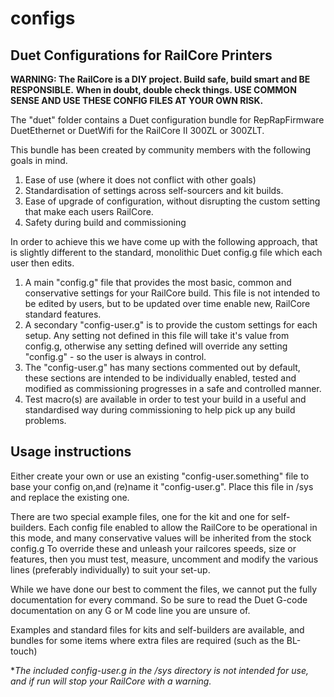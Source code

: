 # configs

## Duet Configurations for RailCore Printers

**WARNING: The RailCore is a DIY project. Build safe, build smart and BE RESPONSIBLE.**
**When in doubt, double check things. USE COMMON SENSE AND USE THESE CONFIG FILES AT YOUR OWN RISK.**

The "duet" folder contains a Duet configuration bundle for RepRapFirmware DuetEthernet or DuetWifi for the RailCore II 300ZL or 300ZLT.

This bundle has been created by community members with the following goals in mind.

 1. Ease of use (where it does not conflict with other goals)
 1. Standardisation of settings across self-sourcers and kit builds.
 1. Ease of upgrade of configuration, without disrupting the custom setting that make each users RailCore.
 1. Safety during build and commissioning
 
 In order to achieve this we have come up with the following approach, that is slightly different to the standard, monolithic Duet config.g file which each user then edits.
 
 1. A main "config.g" file that provides the most basic, common and conservative settings for your RailCore build. This file is not intended to be edited by users, but to be updated over time enable new, RailCore standard features.
 1. A secondary "config-user.g" is to provide the custom settings for each setup. Any setting not defined in this file will take it's value from config.g, otherwise any setting defined will override any setting "config.g" - so the user is always in control.
 1. The "config-user.g" has many sections commented out by default, these sections are intended to be individually enabled, tested and modified as commissioning progresses in a safe and controlled manner.
 1. Test macro(s) are available in order to test your build in a useful and standardised way during commissioning to help pick up any build problems.

## Usage instructions

Either create your own or use an existing "config-user.something" file to base your config on,and (re)name it "config-user.g".
Place this file in /sys and replace the existing one.

There are two special example files, one for the kit and one for self-builders. 
Each config file enabled to allow the RailCore to be operational in this mode, and many conservative values
will be inherited from the stock config.g
To override these and unleash your railcores speeds, size or features, then you must test, measure, uncomment and modify the various lines (preferably individually) to suit your set-up.

While we have done our best to comment the files, we cannot put the fully documentation for every command.
So be sure to read the Duet G-code documentation on any G or M code line you are unsure of.

Examples and standard files for kits and self-builders are available, and bundles for some items where extra files are required (such as the BL-touch)

**The included config-user.g in the /sys directory is *not intended for use, and if run will stop your RailCore with a warning.**
